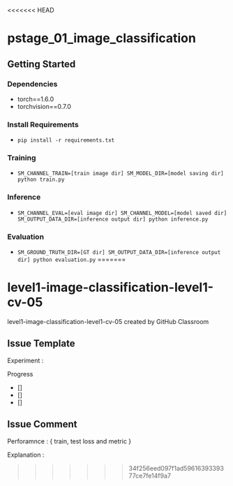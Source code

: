 <<<<<<< HEAD
# pstage_01_image_classification

## Getting Started    
### Dependencies
- torch==1.6.0
- torchvision==0.7.0                                                              

### Install Requirements
- `pip install -r requirements.txt`

### Training
- `SM_CHANNEL_TRAIN=[train image dir] SM_MODEL_DIR=[model saving dir] python train.py`

### Inference
- `SM_CHANNEL_EVAL=[eval image dir] SM_CHANNEL_MODEL=[model saved dir] SM_OUTPUT_DATA_DIR=[inference output dir] python inference.py`

### Evaluation
- `SM_GROUND_TRUTH_DIR=[GT dir] SM_OUTPUT_DATA_DIR=[inference output dir] python evaluation.py`
=======
# level1-image-classification-level1-cv-05
level1-image-classification-level1-cv-05 created by GitHub Classroom



## Issue Template

Experiment  : 

Progress
- []
- []
- []

## Issue Comment

Perforamnce : { train, test loss and metric }

Explanation :
>>>>>>> 34f256eed097f1ad5961639339377ce7fe14f9a7
